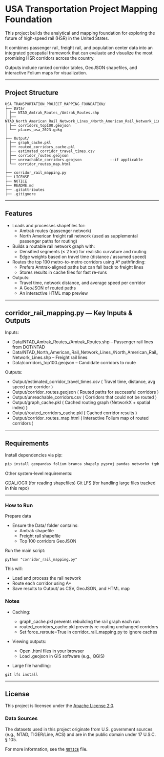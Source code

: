 # USA Transportation Project Mapping Foundation

This project builds the analytical and mapping foundation for exploring the future of high-speed rail (HSR) in the United States.

It combines passenger rail, freight rail, and population center data into an integrated geospatial framework that can evaluate and visualize the most promising HSR corridors across the country.

Outputs include ranked corridor tables, GeoJSON shapefiles, and interactive Folium maps for visualization.

---

## Project Structure
```
USA_TRANSPORTATION_PROJECT_MAPPING_FOUNDATION/
├── Data/
│ ├── NTAD_Amtrak_Routes_/Amtrak_Routes.shp
│ ├── NTAD_North_American_Rail_Network_Lines_/North_American_Rail_Network_Lines.shp
│ ├── corridors_top100.geojson
│ └── places_usa_2023.gpkg
│
├── Output/
│ ├── graph_cache.pkl
│ ├── routed_corridors_cache.pkl
│ ├── estimated_corridor_travel_times.csv
│ ├── corridor_routes.geojson
│ ├── unreachable_corridors.geojson             --if applicable
│ └── corridor_routes_map.html
│
├── corridor_rail_mapping.py
├── LICENSE
├── NOTICE
├── README.md
├── .gitattributes
├── .gitignore
```

---

## Features

- Loads and processes shapefiles for:
  - Amtrak routes (passenger network)
  - North American freight rail network (used as supplemental passenger paths for routing)
- Builds a routable rail network graph with:
  - Densified segments (≤ 2 km) for realistic curvature and routing
  - Edge weights based on travel time (distance / assumed speed)
- Routes the top 100 metro-to-metro corridors using A* pathfinding:
  - Prefers Amtrak-aligned paths but can fall back to freight lines
  - Stores results in cache files for fast re-runs
- Outputs:
  - Travel time, network distance, and average speed per corridor
  - A GeoJSON of routed paths
  - An interactive HTML map preview

---

## corridor_rail_mapping.py — Key Inputs & Outputs

Inputs:
- Data/NTAD_Amtrak_Routes_/Amtrak_Routes.shp – Passenger rail lines from DOT/NTAD
- Data/NTAD_North_American_Rail_Network_Lines_/North_American_Rail_Network_Lines.shp – Freight rail lines
- Data/corridors_top100.geojson – Candidate corridors to route

Outputs:
- Output/estimated_corridor_travel_times.csv 
    ( Travel time, distance, avg speed per corridor )
- Output/corridor_routes.geojson
    ( Routed paths for successful corridors )
- Output/unreachable_corridors.csv
    ( Corridors that could not be routed )
- Output/graph_cache.pkl
    ( Cached routing graph (NetworkX + spatial index) )
- Output/routed_corridors_cache.pkl
    ( Cached corridor results )
- Output/corridor_routes_map.html
    ( Interactive Folium map of routed corridors )

---

## Requirements

Install dependencies via pip:

```bash
pip install geopandas folium branca shapely pyproj pandas networkx tqdm scipy
```

Other system-level requirements:

GDAL/OGR (for reading shapefiles)
Git LFS (for handling large files tracked in this repo)

---

### How to Run

Prepare data
- Ensure the Data/ folder contains:
    - Amtrak shapefile
    - Freight rail shapefile
    - Top 100 corridors GeoJSON

Run the main script:

```
python "corridor_rail_mapping.py"

```

This will:

- Load and process the rail network
- Route each corridor using A*
- Save results to Output/ as CSV, GeoJSON, and HTML map



### Notes

- Caching:
    - graph_cache.pkl prevents rebuilding the rail graph each run
    - routed_corridors_cache.pkl prevents re-routing unchanged corridors
    - Set force_reroute=True in corridor_rail_mapping.py to ignore caches
- Viewing outputs:
    - Open .html files in your browser
    - Load .geojson in GIS software (e.g., QGIS)

- Large file handling:
```
git lfs install

```

---

## License

This project is licensed under the [Apache License 2.0](LICENSE).

### Data Sources

The datasets used in this project originate from U.S. government sources (e.g., NTAD, TIGER/Line, ACS) and are in the public domain under 17 U.S.C. § 105.

For more information, see the [`NOTICE`](NOTICE) file.
